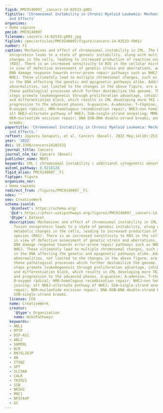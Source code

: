 ```yaml
---
figid: PMC9140097__cancers-14-02533-g001
figtitle: 'Chromosomal Instability in Chronic Myeloid Leukemia: Mechanistic Insights
  and Effects'
organisms:
- Homo sapiens
pmcid: PMC9140097
filename: cancers-14-02533-g001.jpg
figlink: /pmc/articles/PMC9140097/figure/cancers-14-02533-f001/
number: F1
caption: Mechanisms and effect of chromosomal instability in CML. The BCR::ABL fusion
  oncoprotein leads to a state of genomic instability, along with multiple metabolic
  changes in the cells, leading to increased production of reactive oxygen species
  (ROS). There is an increased sensitivity to ROS in the cellular microenvironment
  in view of defective assessment of genetic stress and aberrations, and a skewed
  DNA damage response towards error-prone repair pathways such as NHEJ and alternate
  NHEJ. These ultimately lead to multiple chromosomal changes, such as point mutations
  in the DNA affecting the genetic and epigenetic pathways alike. Additional chromosomal
  abnormalities, not limited to the changes in the above figure, are a fallout of
  these pathological processes which further destabilize the genome. These intertwined
  steps promote leukemogenesis through proliferation advantage, inhibition of apoptosis,
  and differentiation block, which results in CML developing more TKI resistance and
  progression to the advanced phases. G—guanine; A—adenine; T—thymine; C—cytosine;
  O—oxygen radical; HRR—homologous recombination repair; NHEJ—non homologous end joining;
  alt NHEJ—alternate pathway of NHEJ; SSA—single-strand annealing; MMR—mismatch repair;
  NER—nucleotide excision repair; DNA DSB—DNA double-strand breaks; and SSB—single-strand
  breaks.
papertitle: 'Chromosomal Instability in Chronic Myeloid Leukemia: Mechanistic Insights
  and Effects.'
reftext: Jayastu Senapati, et al. Cancers (Basel). 2022 May;14(10):2533.
year: '2022'
doi: 10.3390/cancers14102533
journal_title: Cancers
journal_nlm_ta: Cancers (Basel)
publisher_name: MDPI
keywords: CML | chromosomal instability | additional cytogenetic abnormalities
automl_pathway: 0.9218128
figid_alias: PMC9140097__F1
figtype: Figure
organisms_ner:
- Homo sapiens
redirect_from: /figures/PMC9140097__F1
ndex: ''
seo: CreativeWork
schema-jsonld:
  '@context': https://schema.org/
  '@id': https://pfocr.wikipathways.org/figures/PMC9140097__cancers-14-02533-g001.html
  '@type': Dataset
  description: Mechanisms and effect of chromosomal instability in CML. The BCR::ABL
    fusion oncoprotein leads to a state of genomic instability, along with multiple
    metabolic changes in the cells, leading to increased production of reactive oxygen
    species (ROS). There is an increased sensitivity to ROS in the cellular microenvironment
    in view of defective assessment of genetic stress and aberrations, and a skewed
    DNA damage response towards error-prone repair pathways such as NHEJ and alternate
    NHEJ. These ultimately lead to multiple chromosomal changes, such as point mutations
    in the DNA affecting the genetic and epigenetic pathways alike. Additional chromosomal
    abnormalities, not limited to the changes in the above figure, are a fallout of
    these pathological processes which further destabilize the genome. These intertwined
    steps promote leukemogenesis through proliferation advantage, inhibition of apoptosis,
    and differentiation block, which results in CML developing more TKI resistance
    and progression to the advanced phases. G—guanine; A—adenine; T—thymine; C—cytosine;
    O—oxygen radical; HRR—homologous recombination repair; NHEJ—non homologous end
    joining; alt NHEJ—alternate pathway of NHEJ; SSA—single-strand annealing; MMR—mismatch
    repair; NER—nucleotide excision repair; DNA DSB—DNA double-strand breaks; and
    SSB—single-strand breaks.
  license: CC0
  name: CreativeWork
  creator:
    '@type': Organization
    name: WikiPathways
  keywords:
  - ABL1
  - MTTP
  - DSP-AS1
  - ABL2
  - SAMD9L
  - BCR
  - RN7SL263P
  - AN
  - ITSN2
  - GPT
  - SLC5A8
  - CALR
  - TRIM21
  - SSB
  - NR1H2
  - MRC1
  - BPIFA4P
  - GC
---
```

